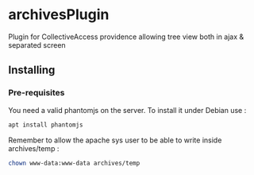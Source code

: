 # archivesPlugin
Plugin for CollectiveAccess providence allowing tree view both in ajax &amp; separated screen



## Installing

### Pre-requisites

You need a valid phantomjs on the server. To install it under Debian use :

```bash
apt install phantomjs
```

Remember to allow the apache sys user to be able to write inside archives/temp :

```bash
chown www-data:www-data archives/temp
```

